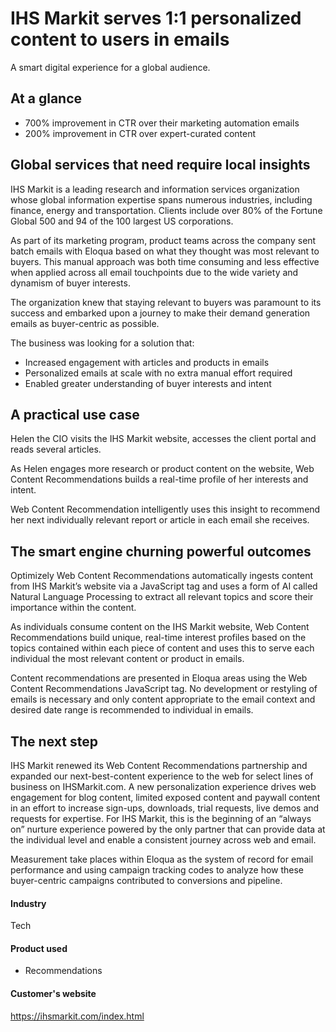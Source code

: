 # IHS Markit serves 1:1 personalized content to users in emails

A smart digital experience for a global audience.

## At a glance

- 700% improvement in CTR over their marketing automation emails
- 200% improvement in CTR over expert-curated content

## Global services that need require local insights

IHS Markit is a leading research and information services organization whose
global information expertise spans numerous industries, including finance,
energy and transportation. Clients include over 80% of the Fortune Global 500
and 94 of the 100 largest US corporations.

As part of its marketing program, product teams across the company sent batch
emails with Eloqua based on what they thought was most relevant to buyers. This
manual approach was both time consuming and less effective when applied across
all email touchpoints due to the wide variety and dynamism of buyer interests.

The organization knew that staying relevant to buyers was paramount to its
success and embarked upon a journey to make their demand generation emails as
buyer-centric as possible.

The business was looking for a solution that:

- Increased engagement with articles and products in emails
- Personalized emails at scale with no extra manual effort required
- Enabled greater understanding of buyer interests and intent

## A practical use case

Helen the CIO visits the IHS Markit website, accesses the client portal and
reads several articles.

As Helen engages more research or product content on the website, Web Content
Recommendations builds a real-time profile of her interests and intent.

Web Content Recommendation intelligently uses this insight to recommend her next
individually relevant report or article in each email she receives.

## The smart engine churning powerful outcomes

Optimizely Web Content Recommendations automatically ingests content from IHS
Markit’s website via a JavaScript tag and uses a form of AI called Natural
Language Processing to extract all relevant topics and score their importance
within the content.

As individuals consume content on the IHS Markit website, Web Content
Recommendations build unique, real-time interest profiles based on the topics
contained within each piece of content and uses this to serve each individual
the most relevant content or product in emails.

Content recommendations are presented in Eloqua areas using the Web Content
Recommendations JavaScript tag. No development or restyling of emails is
necessary and only content appropriate to the email context and desired date
range is recommended to individual in emails.

## The next step

IHS Markit renewed its Web Content Recommendations partnership and expanded our
next-best-content experience to the web for select lines of business on
IHSMarkit.com. A new personalization experience drives web engagement for blog
content, limited exposed content and paywall content in an effort to increase
sign-ups, downloads, trial requests, live demos and requests for expertise. For
IHS Markit, this is the beginning of an “always on” nurture experience powered
by the only partner that can provide data at the individual level and enable a
consistent journey across web and email.

Measurement take places within Eloqua as the system of record for email
performance and using campaign tracking codes to analyze how these buyer-centric
campaigns contributed to conversions and pipeline.

#### Industry

Tech

#### Product used

- Recommendations

#### Customer's website

https://ihsmarkit.com/index.html
